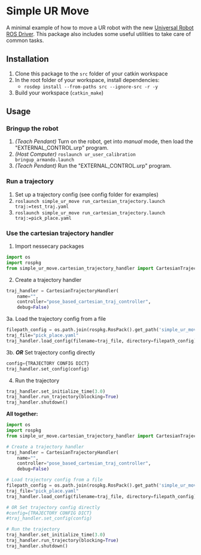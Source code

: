 # Simple UR Move
A minimal example of how to move a UR robot with the new [Universal Robot ROS Driver](https://github.com/UniversalRobots/Universal_Robots_ROS_Driver). This package also includes some useful utilities to take care of common tasks.


## Installation
1. Clone this package to the `src` folder of your catkin workspace
2. In the root folder of your workspace, install dependencies:
    - `rosdep install --from-paths src --ignore-src -r -y`
3. Build your workspace (`catkin_make`)


## Usage

### Bringup the robot
1. _(Teach Pendant)_ Turn on the robot, get into _manual_ mode, then load the "EXTERNAL_CONTROL.urp" program.
2. _(Host Computer)_ `roslaunch ur_user_calibration bringup_armando.launch`
3. _(Teach Pendant)_ Run the "EXTERNAL_CONTROL.urp" program.

### Run a trajectory
1. Set up a trajectory config (see config folder for examples)
2. `roslaunch simple_ur_move run_cartesian_trajectory.launch traj:=test_traj.yaml`
2. `roslaunch simple_ur_move run_cartesian_trajectory.launch traj:=pick_place.yaml`

### Use the cartesian trajectory handler
1. Import nessecary packages
```python
import os
import rospkg
from simple_ur_move.cartesian_trajectory_handler import CartesianTrajectoryHandler
```
2. Create a trajectory handler
```python
traj_handler = CartesianTrajectoryHandler(
    name="",
    controller="pose_based_cartesian_traj_controller",
    debug=False)
```
3a. Load the trajectory config from a file
```python
filepath_config = os.path.join(rospkg.RosPack().get_path('simple_ur_move'), 'config')
traj_file="pick_place.yaml"
traj_handler.load_config(filename=traj_file, directory=filepath_config)
```
3b. **_OR_** Set trajectory config directly
```python
config={TRAJECTORY CONFIG DICT}
traj_handler.set_config(config)
```
4. Run the trajectory
```python
traj_handler.set_initialize_time(3.0)
traj_handler.run_trajectory(blocking=True)
traj_handler.shutdown()
```

**All together:**
```python
import os
import rospkg
from simple_ur_move.cartesian_trajectory_handler import CartesianTrajectoryHandler

# Create a trajectory handler
traj_handler = CartesianTrajectoryHandler(
    name="",
    controller="pose_based_cartesian_traj_controller",
    debug=False)

# Load trajectory config from a file
filepath_config = os.path.join(rospkg.RosPack().get_path('simple_ur_move'), 'config')
traj_file="pick_place.yaml"
traj_handler.load_config(filename=traj_file, directory=filepath_config)

# OR Set trajectory config directly
#config={TRAJECTORY CONFIG DICT}
#traj_handler.set_config(config)

# Run the trajectory
traj_handler.set_initialize_time(3.0)
traj_handler.run_trajectory(blocking=True)
traj_handler.shutdown()
```
